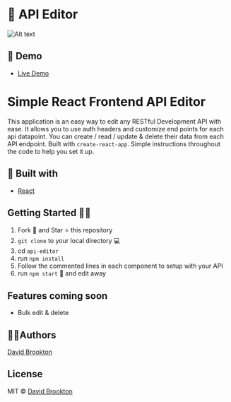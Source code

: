 # 📝 API Editor

![Alt text](./screenshot.gif?raw=true "API Editor App Screenshot")

## :cowboy_hat_face: Demo

* [Live Demo]()

# Simple React Frontend API Editor

This application is an easy way to edit any RESTful Development API with ease. It allows you to use auth headers and customize end points for each api datapoint. You can create / read / update & delete their data from each API endpoint. Built with `create-react-app`. Simple instructions throughout the code to help you set it up.


## 🔧 Built with

* [React](https://reactjs.org)

## Getting Started :man_astronaut:

1.  Fork 🍴 and Star ⭐️ this repository
2.  `git clone` to your local directory 💻
3.  cd `api-editor`
4.  run `npm install`
5.  Follow the commented lines in each component to setup with your API
6.  run `npm start` :tada: and edit away

## Features coming soon
- Bulk edit & delete

## 👨‍💻Authors

[David Brookton](https://davidbrookton.com)

## License

MIT © [David Brookton](https://davidbrookton.com)
